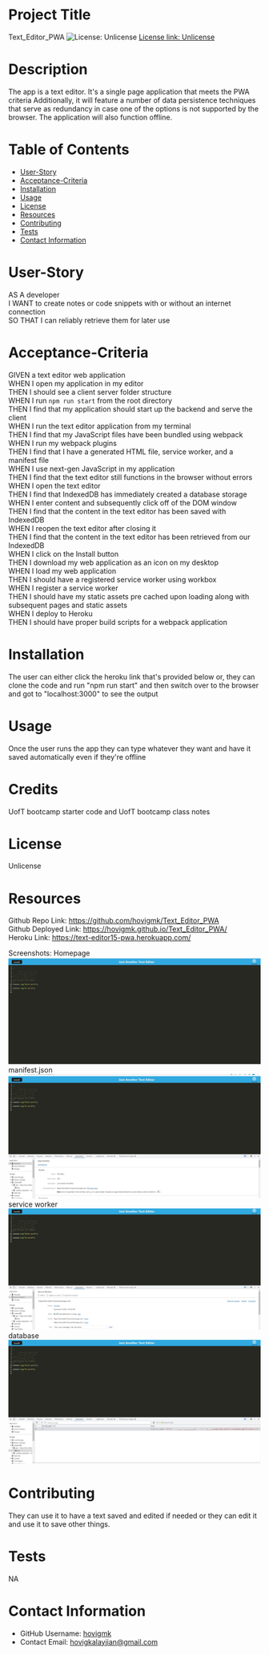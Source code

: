 # Project Title

Text_Editor_PWA
![License: Unlicense](https://img.shields.io/badge/license-Unlicense-blue.svg)
[License link: Unlicense](http://unlicense.org/)

# Description

The app is a text editor. It's a single page application that meets the PWA criteria Additionally, it will feature a number of data persistence techniques that serve as redundancy in case one of the options is not supported by the browser. The application will also function offline.

# Table of Contents

- [User-Story](#User-Story)
- [Acceptance-Criteria](#Acceptance-Criteria)
- [Installation](#Installation)
- [Usage](#Usage)
- [License](#License)
- [Resources](#Resources)
- [Contributing](#Contributing)
- [Tests](#Tests)
- [Contact Information](#Contact-Information)

# User-Story

AS A developer  
I WANT to create notes or code snippets with or without an internet connection  
SO THAT I can reliably retrieve them for later use

# Acceptance-Criteria

GIVEN a text editor web application  
WHEN I open my application in my editor  
THEN I should see a client server folder structure  
WHEN I run `npm run start` from the root directory  
THEN I find that my application should start up the backend and serve the client  
WHEN I run the text editor application from my terminal  
THEN I find that my JavaScript files have been bundled using webpack  
WHEN I run my webpack plugins  
THEN I find that I have a generated HTML file, service worker, and a manifest file  
WHEN I use next-gen JavaScript in my application  
THEN I find that the text editor still functions in the browser without errors  
WHEN I open the text editor  
THEN I find that IndexedDB has immediately created a database storage  
WHEN I enter content and subsequently click off of the DOM window  
THEN I find that the content in the text editor has been saved with IndexedDB  
WHEN I reopen the text editor after closing it  
THEN I find that the content in the text editor has been retrieved from our IndexedDB  
WHEN I click on the Install button  
THEN I download my web application as an icon on my desktop  
WHEN I load my web application  
THEN I should have a registered service worker using workbox  
WHEN I register a service worker  
THEN I should have my static assets pre cached upon loading along with subsequent pages and static assets  
WHEN I deploy to Heroku  
THEN I should have proper build scripts for a webpack application

# Installation

The user can either click the heroku link that's provided below or, they can clone the code and run "npm run start" and then switch over to the browser and got to "localhost:3000" to see the output

# Usage

Once the user runs the app they can type whatever they want and have it saved automatically even if they're offline

# Credits

UofT bootcamp starter code and UofT bootcamp class notes

# License

Unlicense

# Resources

Github Repo Link: https://github.com/hovigmk/Text_Editor_PWA  
Github Deployed Link: https://hovigmk.github.io/Text_Editor_PWA/  
Heroku Link: https://text-editor15-pwa.herokuapp.com/

Screenshots:
Homepage
![Home-Page](./assets/Home%20Page.jpg)
manifest.json
![manifest.json](./assets/Manifest.jpg)
service worker
![service-worker](./assets/Service%20Worker.jpg)
database
![Database](./assets/JATE%20database.jpg)

# Contributing

They can use it to have a text saved and edited if needed or they can edit it and use it to save other things.

# Tests

NA

# Contact Information

- GitHub Username: [hovigmk](https://www.github.com/hovigmk)
- Contact Email: hovigkalayjian@gmail.com
